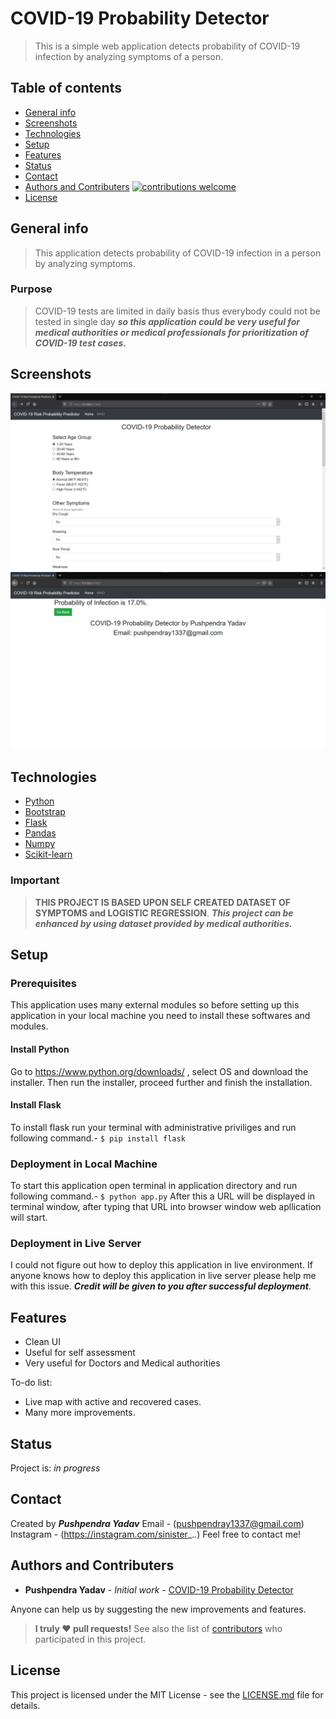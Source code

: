 # COVID-19 Probability Detector
> This is a simple web application detects probability of COVID-19 infection by analyzing symptoms of a person.

## Table of contents
* [General info](#general-info)
* [Screenshots](#screenshots)
* [Technologies](#technologies)
* [Setup](#setup)
* [Features](#features)
* [Status](#status)
* [Contact](#contact)
* [Authors and Contributers](#authors-and-contributers) [![contributions welcome](https://img.shields.io/badge/contributions-welcome-brightgreen.svg?style=flat)](https://github.com/dwyl/esta/issues)
* [License](#license)

## General info
>This application detects probability of COVID-19 infection in a person by analyzing symptoms.

### Purpose
>COVID-19 tests are limited in daily basis thus everybody could not be tested in single day ***so this application could be very useful for medical authorities or medical professionals for prioritization of COVID-19 test cases.***

## Screenshots
![Home UI](./img/screenshot1.png)
![Result Page](./img/screenshot2.png)

## Technologies
* [Python](https://www.python.org/)
* [Bootstrap](https://getbootstrap.com/)
* [Flask](http://flask.pocoo.org/)
* [Pandas](https://pandas.pydata.org/)
* [Numpy](https://numpy.org/)
* [Scikit-learn](https://scikit-learn.org/stable/)

### Important

>**THIS PROJECT IS BASED UPON SELF CREATED DATASET OF SYMPTOMS and LOGISTIC REGRESSION**.
>***This project can be enhanced by using dataset provided by medical authorities.***

## Setup

### Prerequisites

This application uses many external modules so before setting up this application in your local machine you need to install these softwares and modules.  

#### Install Python
Go to https://www.python.org/downloads/ , select OS and download the installer. Then run the installer, proceed further and finish the installation.

#### Install Flask
To install flask run your terminal with administrative priviliges and run following command.-
`$ pip install flask`

### Deployment in Local Machine
To start this application open terminal in application directory and run following command.-
`$ python app.py`
After this a URL will be displayed in terminal window, after typing that URL into browser window web apllication will start.

### Deployment in Live Server
I could not figure out how to deploy this application in live environment. If anyone knows how to deploy this application in live server please help me with this issue. ***Credit will be given to you after successful deployment***.

## Features
* Clean UI
* Useful for self assessment
* Very useful for Doctors and Medical authorities

To-do list:
* Live map with active and recovered cases.
* Many more improvements.

## Status
Project is: _in progress_

## Contact
Created by ***Pushpendra Yadav***
Email - (pushpendray1337@gmail.com)
Instagram - (https://instagram.com/sinister_._._)
Feel free to contact me!

## Authors and Contributers

* **Pushpendra Yadav** - *Initial work* - [COVID-19 Probability Detector](https://github.com/pushpendra1337)

Anyone can help us by suggesting the new improvements and features.
>**I truly ❤️ pull requests!**
>See also the list of [contributors](https://github.com/pushpendra1337/contributors/) who participated in this project.

## License

This project is licensed under the MIT License - see the [LICENSE.md](LICENSE.md) file for details.
